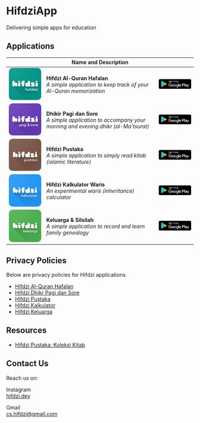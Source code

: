 # HifdziApp

Delivering simple apps for education

## Applications

|   | Name and Description | |
| - | -------------------- |-|
|[<img src="./assets/hafalan.webp" alt="Hifdzi Al-Quran Hafalan" width="200" style="border-radius: 10px;">](./hafalan/README.md)|**Hifdzi Al-Quran Hafalan**<br>_A simple application to keep track of your Al-Quran memorization_|[<img src="./assets/playstore.png" alt="Google Play Store" width="200">](https://play.google.com/store/apps/details?id=com.hifdziapp.hafalan)
|[<img src="./assets/pagisore.webp" alt="Dhikir Pagi dan Sore" width="200" style="border-radius: 10px;">](./pagisore/README.md)|**Dhikir Pagi dan Sore**<br>_A simple application to accompany your morning and evening dhikr (al-Ma'tsurat)_|[<img src="./assets/playstore.png" alt="Google Play Store" width="200">](https://play.google.com/store/apps/details?id=com.hifdziapp.dhikr_pagi_sore)
|[<img src="./assets/pustaka.webp" alt="Hifdzi Pustaka" width="200" style="border-radius: 10px;">](./pustaka/README.md)|**Hifdzi Pustaka**<br>_A simple application to simply read kitab (islamic literature)_|[<img src="./assets/playstore.png" alt="Google Play Store" width="200">](https://play.google.com/store/apps/details?id=com.hifdziapp.pustaka)
|[<img src="./assets/kalkulator.webp" alt="Hifdzi Kalkulator Waris" width="200" style="border-radius: 10px;">](./kalkulator/privacy_policy.md)|**Hifdzi Kalkulator Waris**<br>_An experimental waris (inheritance) calculator_|[<img src="./assets/playstore.png" alt="Google Play Store" width="200">](https://play.google.com/store/apps/details?id=com.hifdziapp.kalkulator)
|[<img src="./assets/keluarga.webp" alt="Keluarga & Silsilah" width="200" style="border-radius: 10px;">](./keluarga/README.md)|**Keluarga & Silsilah**<br>_A simple application to record and learn family genealogy_|[<img src="./assets/playstore.png" alt="Google Play Store" width="200">](https://play.google.com/store/apps/details?id=com.hifdziapp.keluarga)

## Privacy Policies

Below are privacy policies for Hifdzi applications

* [Hifdzi Al-Quran Hafalan](./hafalan/privacy_policy.md)
* [Hifdzi Dhikr Pagi dan Sore](./pagisore/privacy_policy.md)
* [Hifdzi Pustaka](./pustaka/privacy_policy.md)
* [Hifdzi Kalkulator](./kalkulator/privacy_policy.md)
* [Hifdzi Keluarga](./keluarga/privacy_policy.md)

## Resources

* [Hifdzi Pustaka: Koleksi Kitab](./pustaka/books.md)

## Contact Us

Reach us on:

Instagram  
[hifdzi.dev](https://instagram.com/hifdzi.dev)

Gmail  
[cs.hifdzi@gmail.com](mailto:cs.hifdzi@gmail.com)
